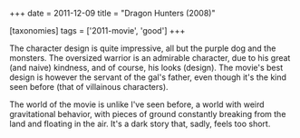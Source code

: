 +++
date = 2011-12-09
title = "Dragon Hunters (2008)"

[taxonomies]
tags = ['2011-movie', 'good']
+++

The character design is quite impressive, all but the purple dog and the
monsters. The oversized warrior is an admirable character, due to his
great (and naive) kindness, and of course, his looks (design). The
movie\'s best design is however the servant of the gal\'s father, even
though it\'s the kind seen before (that of villainous characters).

The world of the movie is unlike I\'ve seen before, a world with weird
gravitational behavior, with pieces of ground constantly breaking from
the land and floating in the air. It\'s a dark story that, sadly, feels
too short.
